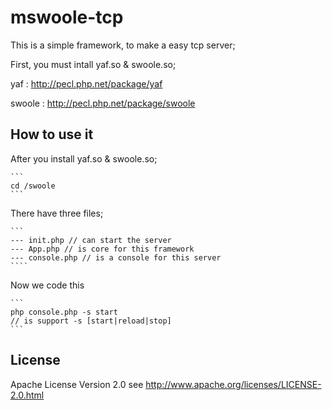 mswoole-tcp
======
This is a simple framework, to make a easy tcp server;

First, you must intall yaf.so & swoole.so;

yaf : http://pecl.php.net/package/yaf

swoole : http://pecl.php.net/package/swoole


How to use it
------

After you install yaf.so & swoole.so;

    ```
    cd /swoole
    ```
There have three files;

    ```
    --- init.php // can start the server
    --- App.php // is core for this framework
    --- console.php // is a console for this server
    ````

Now we code this

    ```
    php console.php -s start
    // is support -s [start|reload|stop]
    ```

License
------

Apache License Version 2.0 see http://www.apache.org/licenses/LICENSE-2.0.html
